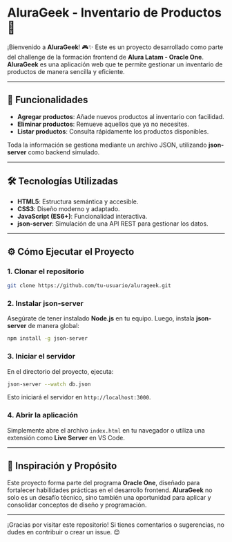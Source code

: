 # AluraGeek - Inventario de Productos 🛒

¡Bienvenido a **AluraGeek**! 🎮✨ Este es un proyecto desarrollado como parte del challenge de la formación frontend de **Alura Latam - Oracle One**. **AluraGeek** es una aplicación web que te permite gestionar un inventario de productos de manera sencilla y eficiente.

---

## 🚀 Funcionalidades

- **Agregar productos**: Añade nuevos productos al inventario con facilidad.  
- **Eliminar productos**: Remueve aquellos que ya no necesites.  
- **Listar productos**: Consulta rápidamente los productos disponibles.  

Toda la información se gestiona mediante un archivo JSON, utilizando **json-server** como backend simulado.

---

## 🛠️ Tecnologías Utilizadas

- **HTML5**: Estructura semántica y accesible.  
- **CSS3**: Diseño moderno y adaptado.  
- **JavaScript (ES6+)**: Funcionalidad interactiva.  
- **json-server**: Simulación de una API REST para gestionar los datos.  

---

## ⚙️ Cómo Ejecutar el Proyecto

### 1. Clonar el repositorio  
```bash
git clone https://github.com/tu-usuario/alurageek.git
```

### 2. Instalar json-server  
Asegúrate de tener instalado **Node.js** en tu equipo. Luego, instala **json-server** de manera global:  
```bash
npm install -g json-server
```

### 3. Iniciar el servidor  
En el directorio del proyecto, ejecuta:  
```bash
json-server --watch db.json
```

Esto iniciará el servidor en `http://localhost:3000`.

### 4. Abrir la aplicación  
Simplemente abre el archivo `index.html` en tu navegador o utiliza una extensión como **Live Server** en VS Code.

---

## 🌟 Inspiración y Propósito

Este proyecto forma parte del programa **Oracle One**, diseñado para fortalecer habilidades prácticas en el desarrollo frontend. **AluraGeek** no solo es un desafío técnico, sino también una oportunidad para aplicar y consolidar conceptos de diseño y programación.

---

¡Gracias por visitar este repositorio! Si tienes comentarios o sugerencias, no dudes en contribuir o crear un issue. 😊